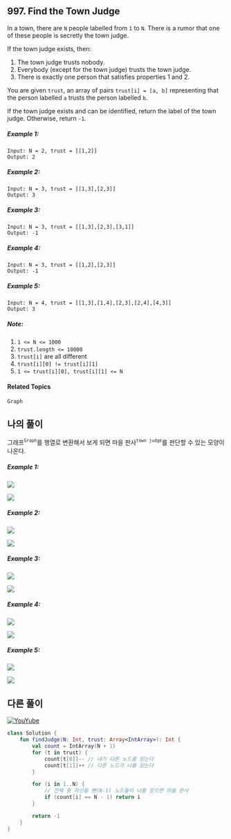 ## 997. Find the Town Judge

In a town, there are `N` people labelled from `1` to `N`.  There is a rumor that one of these people is secretly the town judge.

If the town judge exists, then:

1. The town judge trusts nobody.
2. Everybody (except for the town judge) trusts the town judge.
3. There is exactly one person that satisfies properties 1 and 2.

You are given `trust`, an array of pairs `trust[i] = [a, b]` representing that the person labelled `a` trusts the person labelled `b`.

If the town judge exists and can be identified, return the label of the town judge.  Otherwise, return `-1`.

##### Example 1:

```
Input: N = 2, trust = [[1,2]]
Output: 2
```

##### Example 2:

```
Input: N = 3, trust = [[1,3],[2,3]]
Output: 3
```

##### Example 3:

```
Input: N = 3, trust = [[1,3],[2,3],[3,1]]
Output: -1
```

##### Example 4:

```
Input: N = 3, trust = [[1,2],[2,3]]
Output: -1
```

##### Example 5:

```
Input: N = 4, trust = [[1,3],[1,4],[2,3],[2,4],[4,3]]
Output: 3
```

##### Note:

1. `1 <= N <= 1000`
2. `trust.length <= 10000`
3. `trust[i]` are all different
4. `trust[i][0] != trust[i][1]`
5. `1 <= trust[i][0], trust[i][1] <= N`

#### Related Topics

`Graph`

## 나의 풀이

그래프<sup>`Graph`</sup>를 행열로 변환해서 보게 되면 마을 판사<sup>`town judge`</sup>를 판단할 수 있는 모양이 나온다.

##### Example 1:

![](https://i.imgur.com/qABccbT.png)

![](https://i.imgur.com/RAz5IHi.png)

##### Example 2:

![](https://i.imgur.com/fbMoMLr.png)

![](https://i.imgur.com/4txrmHX.png)

##### Example 3:

![](https://i.imgur.com/aNxNb20.png)

![](https://i.imgur.com/SznlrFP.png)

##### Example 4:

![](https://i.imgur.com/P6Q0oat.png)

![](https://i.imgur.com/OhXEGDO.png)

##### Example 5:

![](https://i.imgur.com/ZVbvzkJ.png)

![](https://i.imgur.com/hpg95ca.png)

## 다른 풀이

[![YouYube](https://img.youtube.com/vi/2AdzmA1IC1k/0.jpg)](https://www.youtube.com/watch?v=2AdzmA1IC1k)

```kotlin
class Solution {
    fun findJudge(N: Int, trust: Array<IntArray>): Int {
        val count = IntArray(N + 1)
        for (t in trust) {
            count[t[0]]-- // 내가 다른 노드를 믿는다
            count[t[1]]++ // 다른 노드가 나를 믿는다
        }

        for (i in 1..N) {
            // 전체 중 자신을 뺀(N-1) 노드들이 나를 믿으면 마을 판사
            if (count[i] == N - 1) return i
        }

        return -1
    }
}
```


